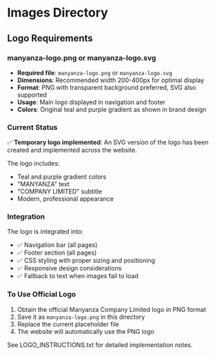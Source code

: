 # Images Directory

## Logo Requirements

### manyanza-logo.png or manyanza-logo.svg
- **Required file**: `manyanza-logo.png` or `manyanza-logo.svg`
- **Dimensions**: Recommended width 200-400px for optimal display
- **Format**: PNG with transparent background preferred, SVG also supported
- **Usage**: Main logo displayed in navigation and footer
- **Colors**: Original teal and purple gradient as shown in brand design

### Current Status
✅ **Temporary logo implemented**: An SVG version of the logo has been created and implemented across the website.

The logo includes:
- Teal and purple gradient colors
- "MANYANZA" text
- "COMPANY LIMITED" subtitle
- Modern, professional appearance

### Integration
The logo is integrated into:
- ✅ Navigation bar (all pages)
- ✅ Footer section (all pages)
- ✅ CSS styling with proper sizing and positioning
- ✅ Responsive design considerations
- ✅ Fallback to text when images fail to load

### To Use Official Logo
1. Obtain the official Manyanza Company Limited logo in PNG format
2. Save it as `manyanza-logo.png` in this directory
3. Replace the current placeholder file
4. The website will automatically use the PNG logo

See LOGO_INSTRUCTIONS.txt for detailed implementation notes.